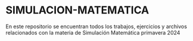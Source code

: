 # SIMULACION-MATEMATICA
En este repositorio se encuentran todos los trabajos, ejercicios y archivos relacionados con la materia de Simulación Matemática primavera 2024
